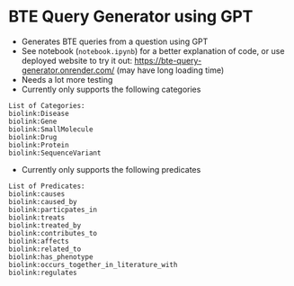 # BTE Query Generator using GPT
- Generates BTE queries from a question using GPT
- See notebook (`notebook.ipynb`) for a better explanation of code, or use deployed website to try it out: https://bte-query-generator.onrender.com/ (may have long loading time)
- Needs a lot more testing
- Currently only supports the following categories
```
List of Categories:
biolink:Disease
biolink:Gene
biolink:SmallMolecule
biolink:Drug
biolink:Protein
biolink:SequenceVariant
```
- Currently only supports the following predicates
```
List of Predicates:
biolink:causes
biolink:caused_by
biolink:particpates_in
biolink:treats
biolink:treated_by
biolink:contributes_to
biolink:affects
biolink:related_to
biolink:has_phenotype
biolink:occurs_together_in_literature_with
biolink:regulates
```